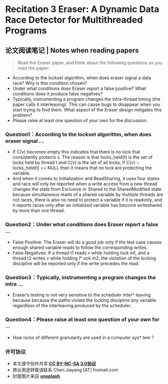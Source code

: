 # Recitation 3 Eraser: A Dynamic Data Race Detector for Multithreaded Programs 

## 论文阅读笔记 | Notes when reading papers

>Read the Eraser paper, and think about the following questions as you read the paper:
>
* According to the lockset algorithm, when does eraser signal a data race? Why is this condition chosen? 
* Under what conditions does Eraser report a false positive? What conditions does it produce false negatives? 
* Typically, instrumenting a program changes the intra-thread timing (the paper calls it interleaving). This can cause bugs to disappear when you start trying to find them. What aspect of the Eraser design mitigates this problem? 
* Please raise at least one question of your own for the discussion. 

### Question1：According to the lockset algorithm, when does eraser signal ...

* If C(v) becomes empty this indicates that there is no lock that consistently protects v. The reason is
that locks_held(t) is the set of locks held by thread t and C(v) is the set of all locks, if C(v) ∩
locks_held(t) == NULL then it means that no lock are protecting the variable.
* And when it comes to Initialization and ReadSharing,
it uses four states and race will only be reported
when a write access from a new thread changes the state from Exclusive or Shared to the SharedModified
state because simultaneous reads of a shared variable by multiple threads are not races, there
is also no need to protect a variable if it is readonly,
and it reports races only after an initialized variable
has become writeshared
by more than one thread.

### Question2：Under what conditions does Eraser report a false ...

* False Positive: The Eraser will do a good job only if the test case causes enough shared variable reads
to follow the corresponding writes.
* False Negatives: If a thread t1 reads v while holding lock m1, and a thread t2 writes v while holding l* ock
m2, the violation of the locking discipline will be reported only if the write precedes the read.

### Question3：Typically, instrumenting a program changes the intra ...

* Eraser’s testing is not very sensitive to the scheduler inter* leaving because because the paths violate
the locking discipline any variable regardless of the interleaving produced by the scheduler.

### Question4：Please raise at least one question of your own for ...

* How locks of different granularity are used in a computer sys* tem？

### 许可协议
* 本文遵守创作共享 <a href="https://creativecommons.org/licenses/by-nc-sa/3.0/cn/" target="_blank"><b>CC BY-NC-SA 3.0协议</b></a>
* 商业用途转载请联系 Chen.Jiayang [AT] foxmail.com
* 封面图片来自 <a href="https://unsplash.com/" target="_blank"><b> unsplash </b></a>
